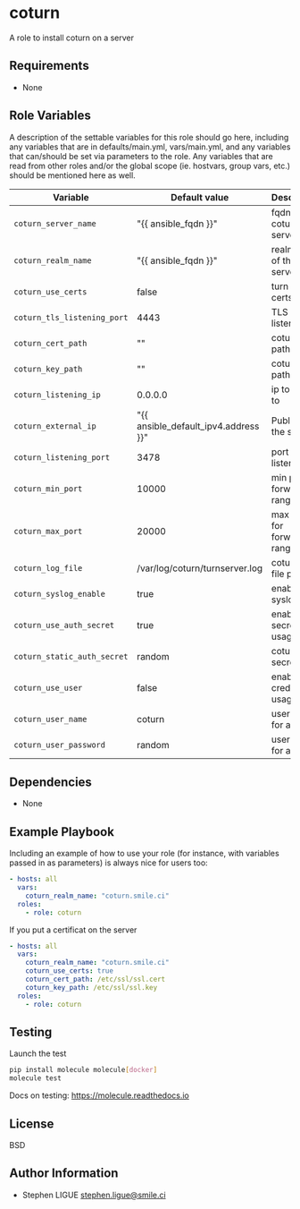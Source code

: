 coturn
=========

A role to install coturn on a server

Requirements
------------

* None

Role Variables
--------------

A description of the settable variables for this role should go here, including any variables that are in defaults/main.yml, vars/main.yml, and any variables that can/should be set via parameters to the role. Any variables that are read from other roles and/or the global scope (ie. hostvars, group vars, etc.) should be mentioned here as well.

| Variable                  | Default value                        | Description                      |
| ------------------------- | ------------------------------------ | -------------------------------- |
| `coturn_server_name`        | "{{ ansible_fqdn }}"                 | fqdn of the coturn server        |
| `coturn_realm_name`         | "{{ ansible_fqdn }}"                 | realm name of the turn servers   |
| `coturn_use_certs`          | false                                 | turn on certs usage              |
| `coturn_tls_listening_port` | 4443                                 | TLS port to listen to              |
| `coturn_cert_path`          | ""                       | coturn cert path                 |
| `coturn_key_path`           | ""                        | coturn key path                |
| `coturn_listening_ip`       | 0.0.0.0                              | ip to listen to                |
| `coturn_external_ip`        | "{{ ansible_default_ipv4.address }}" | Public ip of the server       |
| `coturn_listening_port`     | 3478                                 | port to listen to              |
| `coturn_min_port`           | 10000                                | min port for forwarding range  |
| `coturn_max_port`           | 20000                                | max port for forwarding range  |
| `coturn_log_file`       |  /var/log/coturn/turnserver.log               | coturn log file path           |
| `coturn_syslog_enable`      | true                                 | enable syslog                  |
| `coturn_use_auth_secret`    | true                                 | enable secret usage            |
| `coturn_static_auth_secret` | random                               | coturn secret                  |
| `coturn_use_user`           | false                                | enable user credentials usage  |
| `coturn_user_name`          | coturn                          | user name for auth             |
| `coturn_user_password`      | random                               | user pass for auth             |

Dependencies
------------

* None

Example Playbook
----------------

Including an example of how to use your role (for instance, with variables passed in as parameters) is always nice for users too:

```yml
- hosts: all
  vars:
    coturn_realm_name: "coturn.smile.ci"
  roles:
    - role: coturn
```

If you put a certificat on the server


```yml
- hosts: all
  vars:
    coturn_realm_name: "coturn.smile.ci"
    coturn_use_certs: true
    coturn_cert_path: /etc/ssl/ssl.cert
    coturn_key_path: /etc/ssl/ssl.key
  roles:
    - role: coturn

```


Testing
--------

Launch the test

```bash
pip install molecule molecule[docker]
molecule test
```

Docs on testing:
https://molecule.readthedocs.io


License
-------

BSD

Author Information
------------------

* Stephen LIGUE <stephen.ligue@smile.ci>
